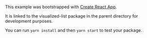 This example was bootstrapped with [Create React App](https://github.com/facebook/create-react-app).

It is linked to the visualized-list package in the parent directory for development purposes.

You can run `yarn install` and then `yarn start` to test your package.
